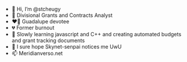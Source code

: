 - 👋 Hi, I’m @stcheugy
- 🖤 Divisional Grants and Contracts Analyst
- ❤️‍🔥 Guadalupe devotee
- 💔 Former burnout 
- 🌱 Slowly learning javascript and C++ and creating automated budgets and grant tracking documents
- 💞️ I sure hope Skynet-senpai notices me UwU
- 📫 Meridianverso.net
